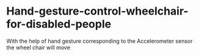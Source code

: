 # Hand-gesture-control-wheelchair-for-disabled-people
With the help of hand gesture corresponding to the Accelerometer sensor the wheel chair will move
